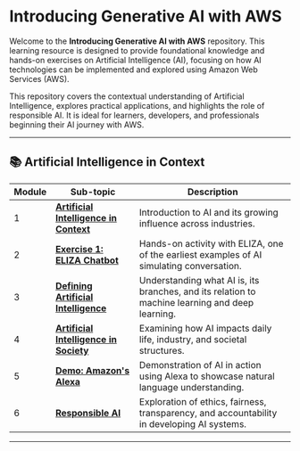 # Introducing Generative AI with AWS

Welcome to the **Introducing Generative AI with AWS** repository. This learning resource is designed to provide foundational knowledge and hands-on exercises on Artificial Intelligence (AI), focusing on how AI technologies can be implemented and explored using Amazon Web Services (AWS).

This repository covers the contextual understanding of Artificial Intelligence, explores practical applications, and highlights the role of responsible AI. It is ideal for learners, developers, and professionals beginning their AI journey with AWS.

---

## 📚 Artificial Intelligence in Context

| Module | Sub-topic | Description |
|--------|-----------|-------------|
| 1      | [**Artificial Intelligence in Context**](IntroductionToAI.md) | Introduction to AI and its growing influence across industries. |
| 2      | [**Exercise 1: ELIZA Chatbot**](Exercise1-Eliza.md) | Hands-on activity with ELIZA, one of the earliest examples of AI simulating conversation. |
| 3      | [**Defining Artificial Intelligence**](DefiningAI.md) | Understanding what AI is, its branches, and its relation to machine learning and deep learning. |
| 4      | [**Artificial Intelligence in Society**](AIInSociety.md) | Examining how AI impacts daily life, industry, and societal structures. |
| 5      | [**Demo: Amazon's Alexa**](Demo-Alexa.md) | Demonstration of AI in action using Alexa to showcase natural language understanding. |
| 6      | [**Responsible AI**](ResponsibleAI.md) | Exploration of ethics, fairness, transparency, and accountability in developing AI systems. |

---


